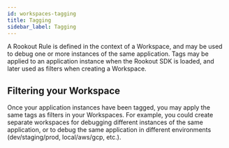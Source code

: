 ```yaml
---
id: workspaces-tagging
title: Tagging
sidebar_label: Tagging
---
```


A Rookout Rule is defined in the context of a Workspace, and may be used to debug one or more instances of the same application.
Tags may be applied to an application instance when the Rookout SDK is loaded, and later used as filters when creating a Workspace.

## Filtering your Workspace

Once your application instances have been tagged, you may apply the same tags as filters in your Workspaces.
For example, you could create separate workspaces for debugging different instances of the same application, or to debug the same application in different environments (dev/staging/prod, local/aws/gcp, etc.).

